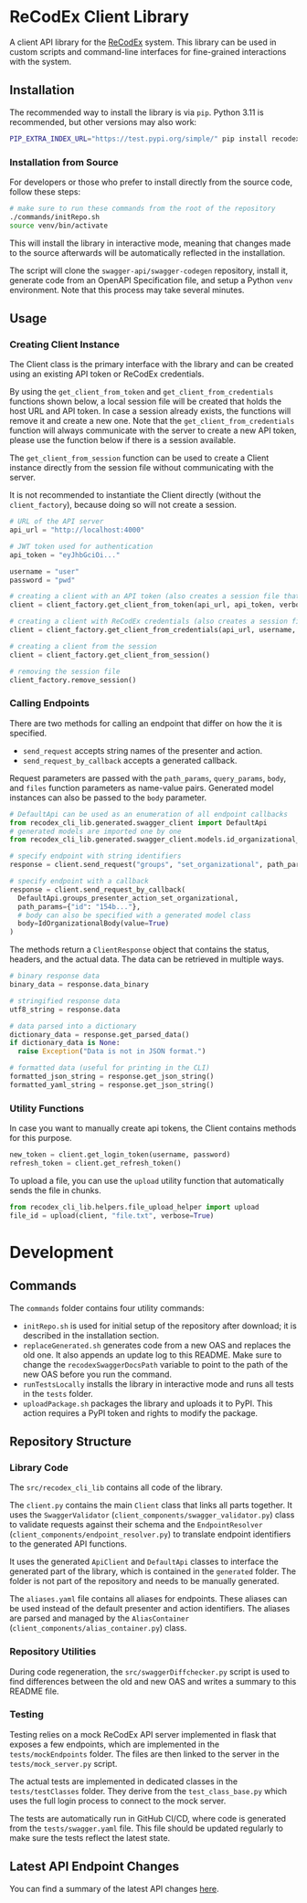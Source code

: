 # ReCodEx Client Library

A client API library for the [ReCodEx](https://recodex.mff.cuni.cz/) system.
This library can be used in custom scripts and command-line interfaces for fine-grained interactions with the system.

## Installation

The recommended way to install the library is via `pip`. Python 3.11 is recommended, but other versions may also work:

```bash
PIP_EXTRA_INDEX_URL="https://test.pypi.org/simple/" pip install recodex_cli_lib_eceltov
```

### Installation from Source

For developers or those who prefer to install directly from the source code, follow these steps:

```bash
# make sure to run these commands from the root of the repository
./commands/initRepo.sh
source venv/bin/activate
```

This will install the library in interactive mode, meaning that changes made to the source afterwards will be automatically reflected in the installation.

The script will clone the `swagger-api/swagger-codegen` repository, install it, generate code from an OpenAPI Specification file, and setup a Python `venv` environment.
Note that this process may take several minutes.

## Usage

### Creating Client Instance

The Client class is the primary interface with the library and can be created using an existing API token or ReCodEx credentials.

By using the `get_client_from_token` and `get_client_from_credentials` functions shown below, a local session file will be created that holds the host URL and API token.
In case a session already exists, the functions will remove it and create a new one.
Note that the `get_client_from_credentials` function will always communicate with the server to create a new API token, please use the function below if there is a session available.

The `get_client_from_session` function can be used to create a Client instance directly from the session file without communicating with the server.

It is not recommended to instantiate the Client directly (without the `client_factory`), because doing so will not create a session.

```python
# URL of the API server
api_url = "http://localhost:4000"

# JWT token used for authentication
api_token = "eyJhbGciOi..."

username = "user"
password = "pwd"

# creating a client with an API token (also creates a session file that stores the API token)
client = client_factory.get_client_from_token(api_url, api_token, verbose=True)

# creating a client with ReCodEx credentials (also creates a session file that stores a newly created API token)
client = client_factory.get_client_from_credentials(api_url, username, password, verbose=True)

# creating a client from the session
client = client_factory.get_client_from_session()

# removing the session file
client_factory.remove_session()
```

### Calling Endpoints

There are two methods for calling an endpoint that differ on how the it is specified.
- `send_request` accepts string names of the presenter and action.
- `send_request_by_callback` accepts a generated callback.

Request parameters are passed with the `path_params`, `query_params`, `body`, and `files` function parameters as name-value pairs.
Generated model instances can also be passed to the `body` parameter. 

```python
# DefaultApi can be used as an enumeration of all endpoint callbacks
from recodex_cli_lib.generated.swagger_client import DefaultApi
# generated models are imported one by one
from recodex_cli_lib.generated.swagger_client.models.id_organizational_body import IdOrganizationalBody

# specify endpoint with string identifiers
response = client.send_request("groups", "set_organizational", path_params={"id": "154b..."}, body={"value": True})

# specify endpoint with a callback
response = client.send_request_by_callback(
  DefaultApi.groups_presenter_action_set_organizational, 
  path_params={"id": "154b..."},
  # body can also be specified with a generated model class
  body=IdOrganizationalBody(value=True)
)
```

The methods return a `ClientResponse` object that contains the status, headers, and the actual data.
The data can be retrieved in multiple ways.

```python
# binary response data
binary_data = response.data_binary

# stringified response data
utf8_string = response.data

# data parsed into a dictionary
dictionary_data = response.get_parsed_data()
if dictionary_data is None:
  raise Exception("Data is not in JSON format.")

# formatted data (useful for printing in the CLI)
formatted_json_string = response.get_json_string()
formatted_yaml_string = response.get_json_string()
```

### Utility Functions

In case you want to manually create api tokens, the Client contains methods for this purpose. 

```python
new_token = client.get_login_token(username, password)
refresh_token = client.get_refresh_token()
```

To upload a file, you can use the `upload` utility function that automatically sends the file in chunks.

```python
from recodex_cli_lib.helpers.file_upload_helper import upload
file_id = upload(client, "file.txt", verbose=True)
```

# Development

## Commands

The `commands` folder contains four utility commands:
- `initRepo.sh` is used for initial setup of the repository after download; it is described in the installation section.
- `replaceGenerated.sh` generates code from a new OAS and replaces the old one. It also appends an update log to this README. Make sure to change the `recodexSwaggerDocsPath` variable to point to the path of the new OAS before you run the command.
- `runTestsLocally` installs the library in interactive mode and runs all tests in the `tests` folder.
- `uploadPackage.sh` packages the library and uploads it to PyPI. This action requires a PyPI token and rights to modify the package.

## Repository Structure

### Library Code

The `src/recodex_cli_lib` contains all code of the library.

The `client.py` contains the main `Client` class that links all parts together.
It uses the `SwaggerValidator` (`client_components/swagger_validator.py`) class to validate requests against their schema and the `EndpointResolver` (`client_components/endpoint_resolver.py`) to translate endpoint identifiers to the generated API functions.

It uses the generated `ApiClient` and `DefaultApi` classes to interface the generated part of the library, which is contained in the `generated` folder.
The folder is not part of the repository and needs to be manually generated.

The `aliases.yaml` file contains all aliases for endpoints. These aliases can be used instead of the default presenter and action identifiers.
The aliases are parsed and managed by the `AliasContainer` (`client_components/alias_container.py`) class.

### Repository Utilities

During code regeneration, the `src/swaggerDiffchecker.py` script is used to find differences between the old and new OAS and writes a summary to this README file.

### Testing

Testing relies on a mock ReCodEx API server implemented in flask that exposes a few endpoints, which are implemented in the `tests/mockEndpoints` folder.
The files are then linked to the server in the `tests/mock_server.py` script.

The actual tests are implemented in dedicated classes in the `tests/testClasses` folder.
They derive from the `test_class_base.py` which uses the full login process to connect to the mock server.

The tests are automatically run in GitHub CI/CD, where code is generated from the `tests/swagger.yaml` file.
This file should be updated regularly to make sure the tests reflect the latest state.


## Latest API Endpoint Changes

You can find a summary of the latest API changes [here](api-changes.md).
